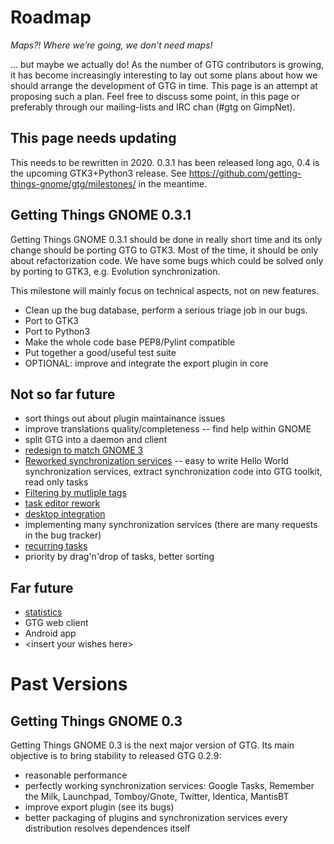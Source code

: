 # Roadmap

*Maps?! Where we’re going, we don’t need maps!*

... but maybe we actually do! As the number of GTG contributors is
growing, it has become increasingly interesting to lay out some plans
about how we should arrange the development of GTG in time. This page is
an attempt at proposing such a plan. Feel free to discuss some point, in
this page or preferably through our mailing-lists and IRC chan (#gtg on
GimpNet).

## This page needs updating

This needs to be rewritten in 2020. 0.3.1 has been released long ago,
0.4 is the upcoming GTK3+Python3 release. See
<https://github.com/getting-things-gnome/gtg/milestones/> in the
meantime.

## Getting Things GNOME 0.3.1

Getting Things GNOME 0.3.1 should be done in really short time and its
only change should be porting GTG to GTK3. Most of the time, it should
be only about refactorization code. We have some bugs which could be
solved only by porting to GTK3, e.g. Evolution synchronization.

This milestone will mainly focus on technical aspects, not on new
features.

- Clean up the bug database, perform a serious triage job in our bugs.
- Port to GTK3
- Port to Python3
- Make the whole code base PEP8/Pylint compatible
- Put together a good/useful test suite
- OPTIONAL: improve and integrate the export plugin in core

## Not so far future

- sort things out about plugin maintainance issues
- improve translations quality/completeness -- find help within GNOME
- split GTG into a daemon and client
- [redesign to match GNOME 3](design)
- [Reworked synchronization services](pre2020/blueprints/backends) --
  easy to write Hello World synchronization services, extract
  synchronization code into GTG toolkit, read only tasks
- [Filtering by mutliple tags](https://wiki.gnome.org/Apps/GTG/Filtering%20by%20multiple%20tags)
- [task editor rework](pre2020/blueprints/taskeditor-rework)
- [desktop integration](pre2020/blueprints/desktopintegration)
- implementing many synchronization services (there are many requests
  in the bug tracker)
- [recurring tasks](pre2020/blueprints/repeated_tasks)
- priority by drag'n'drop of tasks, better sorting

## Far future

- [statistics](pre2020/blueprints/statistics)
- GTG web client
- Android app
- \<insert your wishes here>

# Past Versions

## Getting Things GNOME 0.3

Getting Things GNOME 0.3 is the next major version of GTG. Its main
objective is to bring stability to released GTG 0.2.9:

- reasonable performance
- perfectly working synchronization services: Google Tasks, Remember
  the Milk, Launchpad, Tomboy/Gnote, Twitter, Identica, MantisBT
- improve export plugin (see its bugs)
- better packaging of plugins and synchronization services every
  distribution resolves dependences itself

